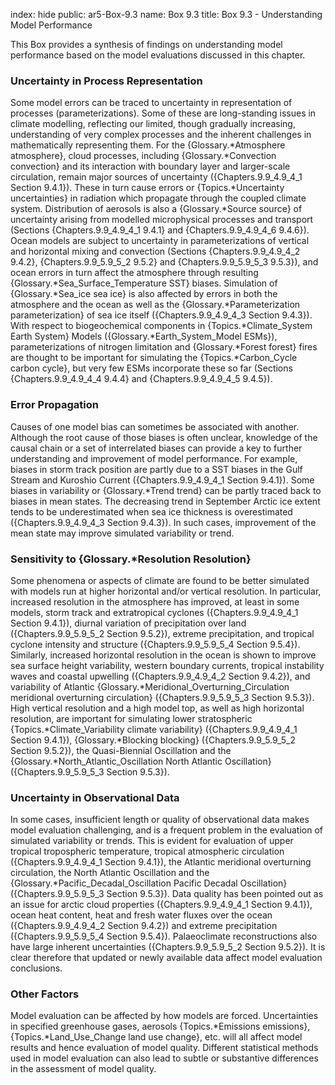 index: hide
public: ar5-Box-9.3
name: Box 9.3
title: Box 9.3 - Understanding Model Performance

This Box provides a synthesis of findings on understanding model performance based on the model evaluations discussed in this chapter.

### Uncertainty in Process Representation

Some model errors can be traced to uncertainty in representation of processes (parameterizations). Some of these are long-standing issues in climate modelling, reflecting our limited, though gradually increasing, understanding of very complex processes and the inherent challenges in mathematically representing them. For the {Glossary.*Atmosphere atmosphere}, cloud processes, including {Glossary.*Convection convection} and its interaction with boundary layer and larger-scale circulation, remain major sources of uncertainty ({Chapters.9.9_4.9_4_1 Section 9.4.1}). These in turn cause errors or {Topics.*Uncertainty uncertainties} in radiation which propagate through the coupled climate system. Distribution of aerosols is also a {Glossary.*Source source} of uncertainty arising from modelled microphysical processes and transport (Sections {Chapters.9.9_4.9_4_1 9.4.1} and {Chapters.9.9_4.9_4_6 9.4.6}). Ocean models are subject to uncertainty in parameterizations of vertical and horizontal mixing and convection (Sections {Chapters.9.9_4.9_4_2 9.4.2}, {Chapters.9.9_5.9_5_2 9.5.2} and {Chapters.9.9_5.9_5_3 9.5.3}), and ocean errors in turn affect the atmosphere through resulting {Glossary.*Sea_Surface_Temperature SST} biases. Simulation of {Glossary.*Sea_ice sea ice} is also affected by errors in both the atmosphere and the ocean as well as the {Glossary.*Parameterization parameterization} of sea ice itself ({Chapters.9.9_4.9_4_3 Section 9.4.3}). With respect to biogeochemical components in {Topics.*Climate_System Earth System} Models ({Glossary.*Earth_System_Model ESMs}), parameterizations of nitrogen limitation and {Glossary.*Forest forest} fires are thought to be important for simulating the {Topics.*Carbon_Cycle carbon cycle}, but very few ESMs incorporate these so far (Sections {Chapters.9.9_4.9_4_4 9.4.4} and {Chapters.9.9_4.9_4_5 9.4.5}).

### Error Propagation

Causes of one model bias can sometimes be associated with another. Although the root cause of those biases is often unclear, knowledge of the causal chain or a set of interrelated biases can provide a key to further understanding and improvement of model performance. For example, biases in storm track position are partly due to a SST biases in the Gulf Stream and Kuroshio Current ({Chapters.9.9_4.9_4_1 Section 9.4.1}). Some biases in variability or {Glossary.*Trend trend} can be partly traced back to biases in mean states. The decreasing trend in September Arctic ice extent tends to be underestimated when sea ice thickness is overestimated ({Chapters.9.9_4.9_4_3 Section 9.4.3}). In such cases, improvement of the mean state may improve simulated variability or trend.

### Sensitivity to {Glossary.*Resolution Resolution}

Some phenomena or aspects of climate are found to be better simulated with models run at higher horizontal and/or vertical resolution. In particular, increased resolution in the atmosphere has improved, at least in some models, storm track and extratropical cyclones ({Chapters.9.9_4.9_4_1 Section 9.4.1}), diurnal variation of precipitation over land ({Chapters.9.9_5.9_5_2 Section 9.5.2}), extreme precipitation, and tropical cyclone intensity and structure ({Chapters.9.9_5.9_5_4 Section 9.5.4}). Similarly, increased horizontal resolution in the ocean is shown to improve sea surface height variability, western boundary currents, tropical instability waves and coastal upwelling ({Chapters.9.9_4.9_4_2 Section 9.4.2}), and variability of Atlantic {Glossary.*Meridional_Overturning_Circulation meridional overturning circulation} ({Chapters.9.9_5.9_5_3 Section 9.5.3}). High vertical resolution and a high model top, as well as high horizontal resolution, are important for simulating lower stratospheric {Topics.*Climate_Variability climate variability} ({Chapters.9.9_4.9_4_1 Section 9.4.1}), {Glossary.*Blocking blocking} ({Chapters.9.9_5.9_5_2 Section 9.5.2}), the Quasi-Biennial Oscillation and the {Glossary.*North_Atlantic_Oscillation North Atlantic Oscillation} ({Chapters.9.9_5.9_5_3 Section 9.5.3}).

### Uncertainty in Observational Data

In some cases, insufficient length or quality of observational data makes model evaluation challenging, and is a frequent problem in the evaluation of simulated variability or trends. This is evident for evaluation of upper tropical tropospheric temperature, tropical atmospheric circulation ({Chapters.9.9_4.9_4_1 Section 9.4.1}), the Atlantic meridional overturning circulation, the North Atlantic Oscillation and the {Glossary.*Pacific_Decadal_Oscillation Pacific Decadal Oscillation} ({Chapters.9.9_5.9_5_3 Section 9.5.3}). Data quality has been pointed out as an issue for arctic cloud properties ({Chapters.9.9_4.9_4_1 Section 9.4.1}), ocean heat content, heat and fresh water fluxes over the ocean ({Chapters.9.9_4.9_4_2 Section 9.4.2}) and extreme precipitation ({Chapters.9.9_5.9_5_4 Section 9.5.4}). Palaeoclimate reconstructions also have large inherent uncertainties ({Chapters.9.9_5.9_5_2 Section 9.5.2}). It is clear therefore that updated or newly available data affect model evaluation conclusions.

### Other Factors

Model evaluation can be affected by how models are forced. Uncertainties in specified greenhouse gases, aerosols {Topics.*Emissions emissions}, {Topics.*Land_Use_Change land use change}, etc. will all affect model results and hence evaluation of model quality. Different statistical methods used in model evaluation can also lead to subtle or substantive differences in the assessment of model quality.
